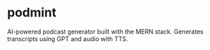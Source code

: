 # podmint
AI-powered podcast generator built with the MERN stack. Generates transcripts using GPT and audio with TTS.
